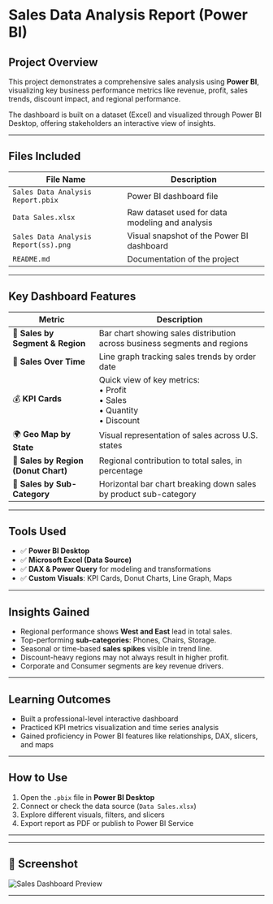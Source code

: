 # Sales Data Analysis Report (Power BI)

## Project Overview
This project demonstrates a comprehensive sales analysis using **Power BI**, visualizing key business performance metrics like revenue, profit, sales trends, discount impact, and regional performance.

The dashboard is built on a dataset (Excel) and visualized through Power BI Desktop, offering stakeholders an interactive view of insights.

---

## Files Included

| File Name                     | Description                                 |
|------------------------------|---------------------------------------------|
| `Sales Data Analysis Report.pbix` | Power BI dashboard file                        |
| `Data Sales.xlsx`              | Raw dataset used for data modeling and analysis |
| `Sales Data Analysis Report(ss).png`      | Visual snapshot of the Power BI dashboard     |
| `README.md`                  | Documentation of the project                  |

---

## Key Dashboard Features

| Metric                    | Description                                             |
|---------------------------|---------------------------------------------------------|
| 📌 **Sales by Segment & Region** | Bar chart showing sales distribution across business segments and regions |
| 📅 **Sales Over Time**           | Line graph tracking sales trends by order date        |
| 💰 **KPI Cards**                 | Quick view of key metrics: <br>• Profit <br>• Sales <br>• Quantity <br>• Discount |
| 🌍 **Geo Map by State**          | Visual representation of sales across U.S. states     |
| 🍩 **Sales by Region (Donut Chart)** | Regional contribution to total sales, in percentage    |
| 🧾 **Sales by Sub-Category**     | Horizontal bar chart breaking down sales by product sub-category |

---

## Tools Used

- ✅ **Power BI Desktop**
- ✅ **Microsoft Excel (Data Source)**
- ✅ **DAX & Power Query** for modeling and transformations
- ✅ **Custom Visuals**: KPI Cards, Donut Charts, Line Graph, Maps

---

## Insights Gained

- Regional performance shows **West and East** lead in total sales.
- Top-performing **sub-categories**: Phones, Chairs, Storage.
- Seasonal or time-based **sales spikes** visible in trend line.
- Discount-heavy regions may not always result in higher profit.
- Corporate and Consumer segments are key revenue drivers.

---

## Learning Outcomes

- Built a professional-level interactive dashboard
- Practiced KPI metrics visualization and time series analysis
- Gained proficiency in Power BI features like relationships, DAX, slicers, and maps

---

## How to Use

1. Open the `.pbix` file in **Power BI Desktop**
2. Connect or check the data source (`Data Sales.xlsx`)
3. Explore different visuals, filters, and slicers
4. Export report as PDF or publish to Power BI Service

---

---

## 📌 Screenshot

![Sales Dashboard Preview](SalesDataAnalysisReport(ss).png)

---

